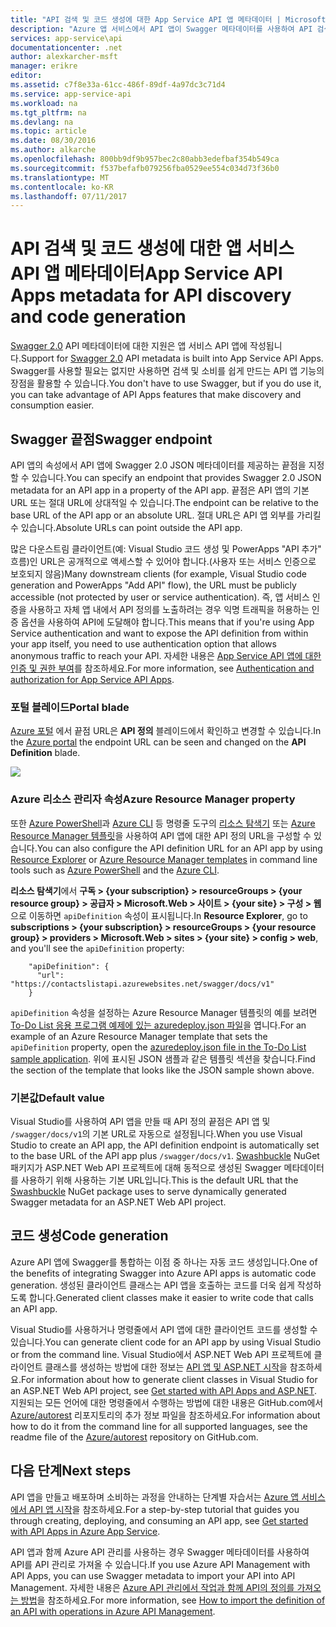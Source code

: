 ```yaml
---
title: "API 검색 및 코드 생성에 대한 App Service API 앱 메타데이터 | Microsoft Docs"
description: "Azure 앱 서비스에서 API 앱이 Swagger 메타데이터를 사용하여 API 검색 및 코드 생성을 용이하게 하는 방법을 알아봅니다."
services: app-service\api
documentationcenter: .net
author: alexkarcher-msft
manager: erikre
editor: 
ms.assetid: c7f8e33a-61cc-486f-89df-4a97dc3c71d4
ms.service: app-service-api
ms.workload: na
ms.tgt_pltfrm: na
ms.devlang: na
ms.topic: article
ms.date: 08/30/2016
ms.author: alkarche
ms.openlocfilehash: 800bb9df9b957bec2c80abb3edefbaf354b549ca
ms.sourcegitcommit: f537befafb079256fba0529ee554c034d73f36b0
ms.translationtype: MT
ms.contentlocale: ko-KR
ms.lasthandoff: 07/11/2017
---
```

# <a name="app-service-api-apps-metadata-for-api-discovery-and-code-generation"></a><span data-ttu-id="66bde-103">API 검색 및 코드 생성에 대한 앱 서비스 API 앱 메타데이터</span><span class="sxs-lookup"><span data-stu-id="66bde-103">App Service API Apps metadata for API discovery and code generation</span></span>
<span data-ttu-id="66bde-104">[Swagger 2.0](http://swagger.io/) API 메타데이터에 대한 지원은 앱 서비스 API 앱에 작성됩니다.</span><span class="sxs-lookup"><span data-stu-id="66bde-104">Support for [Swagger 2.0](http://swagger.io/) API metadata is built into App Service API Apps.</span></span> <span data-ttu-id="66bde-105">Swagger를 사용할 필요는 없지만 사용하면 검색 및 소비를 쉽게 만드는 API 앱 기능의 장점을 활용할 수 있습니다.</span><span class="sxs-lookup"><span data-stu-id="66bde-105">You don't have to use Swagger, but if you do use it, you can take advantage of API Apps features that make discovery and consumption easier.</span></span>   

## <a name="swagger-endpoint"></a><span data-ttu-id="66bde-106">Swagger 끝점</span><span class="sxs-lookup"><span data-stu-id="66bde-106">Swagger endpoint</span></span>
<span data-ttu-id="66bde-107">API 앱의 속성에서 API 앱에 Swagger 2.0 JSON 메타데이터를 제공하는 끝점을 지정할 수 있습니다.</span><span class="sxs-lookup"><span data-stu-id="66bde-107">You can specify an endpoint that provides Swagger 2.0 JSON metadata for an API app in a property of the API app.</span></span> <span data-ttu-id="66bde-108">끝점은 API 앱의 기본 URL 또는 절대 URL에 상대적일 수 있습니다.</span><span class="sxs-lookup"><span data-stu-id="66bde-108">The endpoint can be relative to the base URL of the API app or an absolute URL.</span></span> <span data-ttu-id="66bde-109">절대 URL은 API 앱 외부를 가리킬 수 있습니다.</span><span class="sxs-lookup"><span data-stu-id="66bde-109">Absolute URLs can point outside the API app.</span></span> 

<span data-ttu-id="66bde-110">많은 다운스트림 클라이언트(예: Visual Studio 코드 생성 및 PowerApps "API 추가" 흐름)인 URL은 공개적으로 액세스할 수 있어야 합니다.(사용자 또는 서비스 인증으로 보호되지 않음)</span><span class="sxs-lookup"><span data-stu-id="66bde-110">Many downstream clients (for example, Visual Studio code generation and PowerApps "Add API" flow), the URL must be publicly accessible (not protected by user or service authentication).</span></span> <span data-ttu-id="66bde-111">즉, 앱 서비스 인증을 사용하고 자체 앱 내에서 API 정의를 노출하려는 경우 익명 트래픽을 허용하는 인증 옵션을 사용하여 API에 도달해야 합니다.</span><span class="sxs-lookup"><span data-stu-id="66bde-111">This means that if you're using App Service authentication and want to expose the API definition from within your app itself, you need to use authentication option that allows anonymous traffic to reach your API.</span></span> <span data-ttu-id="66bde-112">자세한 내용은 [App Service API 앱에 대한 인증 및 권한 부여](app-service-api-authentication.md)를 참조하세요.</span><span class="sxs-lookup"><span data-stu-id="66bde-112">For more information, see [Authentication and authorization for App Service API Apps](app-service-api-authentication.md).</span></span>

### <a name="portal-blade"></a><span data-ttu-id="66bde-113">포털 블레이드</span><span class="sxs-lookup"><span data-stu-id="66bde-113">Portal blade</span></span>
<span data-ttu-id="66bde-114">[Azure 포털](https://portal.azure.com/) 에서 끝점 URL은 **API 정의** 블레이드에서 확인하고 변경할 수 있습니다.</span><span class="sxs-lookup"><span data-stu-id="66bde-114">In the [Azure portal](https://portal.azure.com/) the endpoint URL can be seen and changed on the **API Definition** blade.</span></span>

![](./media/app-service-api-metadata/apidefblade.png)

### <a name="azure-resource-manager-property"></a><span data-ttu-id="66bde-115">Azure 리소스 관리자 속성</span><span class="sxs-lookup"><span data-stu-id="66bde-115">Azure Resource Manager property</span></span>
<span data-ttu-id="66bde-116">또한 [Azure PowerShell](/powershell/azureps-cmdlets-docs)과 [Azure CLI](../cli-install-nodejs.md) 등 명령줄 도구의 [리소스 탐색기](https://resources.azure.com/) 또는 [Azure Resource Manager 템플릿](../azure-resource-manager/resource-group-authoring-templates.md)을 사용하여 API 앱에 대한 API 정의 URL을 구성할 수 있습니다.</span><span class="sxs-lookup"><span data-stu-id="66bde-116">You can also configure the API definition URL for an API app by using [Resource Explorer](https://resources.azure.com/) or [Azure Resource Manager templates](../azure-resource-manager/resource-group-authoring-templates.md) in command line tools such as [Azure PowerShell](/powershell/azureps-cmdlets-docs) and the [Azure CLI](../cli-install-nodejs.md).</span></span> 

<span data-ttu-id="66bde-117">**리소스 탐색기**에서 **구독 > {your subscription} > resourceGroups > {your resource group} > 공급자 > Microsoft.Web > 사이트 > {your site} > 구성 > 웹**으로 이동하면 `apiDefinition` 속성이 표시됩니다.</span><span class="sxs-lookup"><span data-stu-id="66bde-117">In **Resource Explorer**, go to **subscriptions > {your subscription} > resourceGroups > {your resource group} > providers > Microsoft.Web > sites > {your site} > config > web**, and you'll see the `apiDefinition` property:</span></span>

        "apiDefinition": {
          "url": "https://contactslistapi.azurewebsites.net/swagger/docs/v1"
        }

<span data-ttu-id="66bde-118">`apiDefinition` 속성을 설정하는 Azure Resource Manager 템플릿의 예를 보려면 [To-Do List 응용 프로그램 예제에 있는 azuredeploy.json 파일](https://github.com/azure-samples/app-service-api-dotnet-todo-list/blob/master/azuredeploy.json)을 엽니다.</span><span class="sxs-lookup"><span data-stu-id="66bde-118">For an example of an Azure Resource Manager template that sets the `apiDefinition` property, open the [azuredeploy.json file in the To-Do List sample application](https://github.com/azure-samples/app-service-api-dotnet-todo-list/blob/master/azuredeploy.json).</span></span> <span data-ttu-id="66bde-119">위에 표시된 JSON 샘플과 같은 템플릿 섹션을 찾습니다.</span><span class="sxs-lookup"><span data-stu-id="66bde-119">Find the section of the template that looks like the JSON sample shown above.</span></span>

### <a name="default-value"></a><span data-ttu-id="66bde-120">기본값</span><span class="sxs-lookup"><span data-stu-id="66bde-120">Default value</span></span>
<span data-ttu-id="66bde-121">Visual Studio를 사용하여 API 앱을 만들 때 API 정의 끝점은 API 앱 및 `/swagger/docs/v1`의 기본 URL로 자동으로 설정됩니다.</span><span class="sxs-lookup"><span data-stu-id="66bde-121">When you use Visual Studio to create an API app, the API definition endpoint is automatically set to the base URL of the API app plus `/swagger/docs/v1`.</span></span> <span data-ttu-id="66bde-122">[Swashbuckle](https://www.nuget.org/packages/Swashbuckle) NuGet 패키지가 ASP.NET Web API 프로젝트에 대해 동적으로 생성된 Swagger 메타데이터를 사용하기 위해 사용하는 기본 URL입니다.</span><span class="sxs-lookup"><span data-stu-id="66bde-122">This is the default URL that the [Swashbuckle](https://www.nuget.org/packages/Swashbuckle) NuGet package uses to serve dynamically generated Swagger metadata for an ASP.NET Web API project.</span></span> 

## <a name="code-generation"></a><span data-ttu-id="66bde-123">코드 생성</span><span class="sxs-lookup"><span data-stu-id="66bde-123">Code generation</span></span>
<span data-ttu-id="66bde-124">Azure API 앱에 Swagger를 통합하는 이점 중 하나는 자동 코드 생성입니다.</span><span class="sxs-lookup"><span data-stu-id="66bde-124">One of the benefits of integrating Swagger into Azure API apps is automatic code generation.</span></span> <span data-ttu-id="66bde-125">생성된 클라이언트 클래스는 API 앱을 호출하는 코드를 더욱 쉽게 작성하도록 합니다.</span><span class="sxs-lookup"><span data-stu-id="66bde-125">Generated client classes make it easier to write code that calls an API app.</span></span>

<span data-ttu-id="66bde-126">Visual Studio를 사용하거나 명령줄에서 API 앱에 대한 클라이언트 코드를 생성할 수 있습니다.</span><span class="sxs-lookup"><span data-stu-id="66bde-126">You can generate client code for an API app by using Visual Studio or from the command line.</span></span> <span data-ttu-id="66bde-127">Visual Studio에서 ASP.NET Web API 프로젝트에 클라이언트 클래스를 생성하는 방법에 대한 정보는 [API 앱 및 ASP.NET 시작](app-service-api-dotnet-get-started.md#codegen)을 참조하세요.</span><span class="sxs-lookup"><span data-stu-id="66bde-127">For information about how to generate client classes in Visual Studio for an ASP.NET Web API project, see [Get started with API Apps and ASP.NET](app-service-api-dotnet-get-started.md#codegen).</span></span> <span data-ttu-id="66bde-128">지원되는 모든 언어에 대한 명령줄에서 수행하는 방법에 대한 내용은 GitHub.com에서 [Azure/autorest](https://github.com/azure/autorest) 리포지토리의 추가 정보 파일을 참조하세요.</span><span class="sxs-lookup"><span data-stu-id="66bde-128">For information about how to do it from the command line for all supported languages, see the readme file of the [Azure/autorest](https://github.com/azure/autorest) repository on GitHub.com.</span></span>

## <a name="next-steps"></a><span data-ttu-id="66bde-129">다음 단계</span><span class="sxs-lookup"><span data-stu-id="66bde-129">Next steps</span></span>
<span data-ttu-id="66bde-130">API 앱을 만들고 배포하며 소비하는 과정을 안내하는 단계별 자습서는 [Azure 앱 서비스에서 API 앱 시작](app-service-api-dotnet-get-started.md)을 참조하세요.</span><span class="sxs-lookup"><span data-stu-id="66bde-130">For a step-by-step tutorial that guides you through creating, deploying, and consuming an API app, see [Get started with API Apps in Azure App Service](app-service-api-dotnet-get-started.md).</span></span>

<span data-ttu-id="66bde-131">API 앱과 함께 Azure API 관리를 사용하는 경우 Swagger 메타데이터를 사용하여 API를 API 관리로 가져올 수 있습니다.</span><span class="sxs-lookup"><span data-stu-id="66bde-131">If you use Azure API Management with API Apps, you can use Swagger metadata to import your API into API Management.</span></span> <span data-ttu-id="66bde-132">자세한 내용은 [Azure API 관리에서 작업과 함께 API의 정의를 가져오는 방법](../api-management/api-management-howto-import-api.md)을 참조하세요.</span><span class="sxs-lookup"><span data-stu-id="66bde-132">For more information, see [How to import the definition of an API with operations in Azure API Management](../api-management/api-management-howto-import-api.md).</span></span> 

